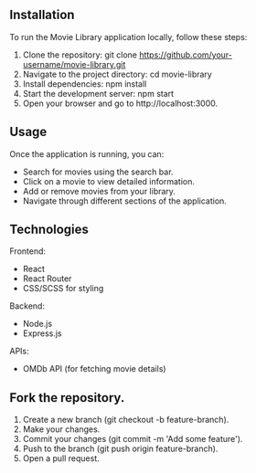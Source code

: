 ## Installation
To run the Movie Library application locally, follow these steps:

1. Clone the repository:
git clone https://github.com/your-username/movie-library.git
2. Navigate to the project directory:
cd movie-library
3. Install dependencies:
npm install
4. Start the development server:
npm start
5. Open your browser and go to http://localhost:3000.

## Usage
Once the application is running, you can:
- Search for movies using the search bar.
- Click on a movie to view detailed information.
- Add or remove movies from your library.
- Navigate through different sections of the application.

## Technologies
Frontend:
- React
- React Router
- CSS/SCSS for styling

Backend:
- Node.js
- Express.js

APIs:
- OMDb API (for fetching movie details)

## Fork the repository.
1. Create a new branch (git checkout -b feature-branch).
2. Make your changes.
3. Commit your changes (git commit -m 'Add some feature').
4. Push to the branch (git push origin feature-branch).
5. Open a pull request.
